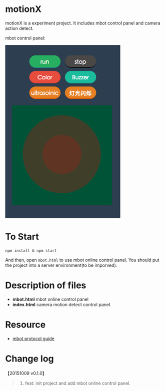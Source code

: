 # motionX
motionX is a experiment project. It includes mbot control panel and camera action detect.

mbot control panel:

![mbot control](images/mbot-control.png)

# To Start

    npm install & npm start

And then, open `mbot.html` to use mbot online control panel.
You should put the project into a server environment(to be imporved).

# Description of files

- **mbot.html** mbot online control panel
- **index.html** camera motion detect control panel.

# Resource
- [mbot protocol guide](http://learn.makeblock.com/makeblock-orion-protocol/)

# Change log
【20151009 v0.1.0】
>1. feat: init project and add mbot online control panel.
